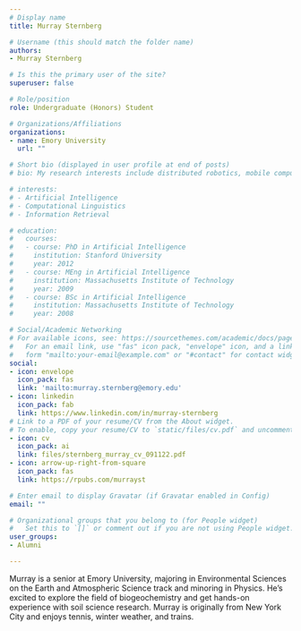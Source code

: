 ```yaml
---
# Display name
title: Murray Sternberg

# Username (this should match the folder name)
authors:
- Murray Sternberg

# Is this the primary user of the site?
superuser: false

# Role/position
role: Undergraduate (Honors) Student 

# Organizations/Affiliations
organizations:
- name: Emory University
  url: ""

# Short bio (displayed in user profile at end of posts)
# bio: My research interests include distributed robotics, mobile computing and programmable matter.

# interests:
# - Artificial Intelligence
# - Computational Linguistics
# - Information Retrieval

# education:
#   courses:
#   - course: PhD in Artificial Intelligence
#     institution: Stanford University
#     year: 2012
#   - course: MEng in Artificial Intelligence
#     institution: Massachusetts Institute of Technology
#     year: 2009
#   - course: BSc in Artificial Intelligence
#     institution: Massachusetts Institute of Technology
#     year: 2008

# Social/Academic Networking
# For available icons, see: https://sourcethemes.com/academic/docs/page-builder/#icons
#   For an email link, use "fas" icon pack, "envelope" icon, and a link in the
#   form "mailto:your-email@example.com" or "#contact" for contact widget.
social:
- icon: envelope
  icon_pack: fas
  link: 'mailto:murray.sternberg@emory.edu'
- icon: linkedin
  icon_pack: fab
  link: https://www.linkedin.com/in/murray-sternberg
# Link to a PDF of your resume/CV from the About widget.
# To enable, copy your resume/CV to `static/files/cv.pdf` and uncomment the lines below.
- icon: cv
  icon_pack: ai
  link: files/sternberg_murray_cv_091122.pdf
- icon: arrow-up-right-from-square
  icon_pack: fas
  link: https://rpubs.com/murrayst

# Enter email to display Gravatar (if Gravatar enabled in Config)
email: ""

# Organizational groups that you belong to (for People widget)
#   Set this to `[]` or comment out if you are not using People widget.
user_groups:
- Alumni

---
```


Murray is a senior at Emory University, majoring in Environmental Sciences on the Earth and Atmospheric Science track and minoring in Physics. He’s excited to explore the field of biogeochemistry and get hands-on experience with soil science research. Murray is originally from New York City and enjoys tennis, winter weather, and trains. 

